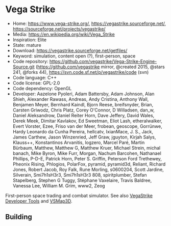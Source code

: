 # Vega Strike

- Home: https://www.vega-strike.org/, https://vegastrike.sourceforge.net/, https://sourceforge.net/projects/vegastrike/
- Media: https://en.wikipedia.org/wiki/Vega_Strike
- Inspiration: Elite
- State: mature
- Download: https://vegastrike.sourceforge.net/getfiles/
- Keyword: simulation, content open (?), first-person, space
- Code repository: https://github.com/vegastrike/Vega-Strike-Engine-Source.git (https://github.com/vegastrike mirror, @created 2015, @stars 241, @forks 44), https://svn.code.sf.net/p/vegastrike/code (svn)
- Code language: C++
- Code license: GPL-2.0
- Code dependency: OpenGL
- Developer: Aazelone Pyoleri, Adam Battersby, Adam Johnson, Alan Shieh, Alexander Rawass, Andreas, Andy Cristina, Anthony Wall, Benjamen Meyer, Bernhard Kaindl, Bjorn Reese, breifsnyder, Brian, Carsten Griwodz, Chris Platz, Corey O'Connor, D Willadsen, dan_w, Daniel Aleksandrow, Daniel Reiter Horn, Dave Jeffery, David Wales, Derek Meek, Dimitar Kavlakov, Ed Sweetman, Eliot Lash, etheralwalker, Evert Vorster, Ezee, Friso van der Meer, frobean, geoscope, Gorrünwe, Hardy Leonardo da Cunha Pereira, hellcatv, IxianMace, J. S., Jack, James Carthew, Jason Winzenried, Jeff Graw, jguyton, Kirjah Salys, Klauss++, Konstantinos Arvanitis, logzero, Marcel Paré, Martin Bürbaum, Matthew, Matthew G, Matthew Kruer, Michael Strein, michal banach, Mike Byron, Mike Furr, Morgan, Nachum Barcohen, Nathanael Phillips, P-D-E, Patrick Horn, Peter S. Griffin, Peterson Ford Trethewey, Pheonix Rising, Phlogios, PolarFox, pyramid, pyramid3d, Reliant, Richard Jones, Robert Jacob, Roy Falk, Rune Morling, s0600204, Scott Jardine, Silverain, Smi7h1sH3r3, Smi7h1sH3r3 808, spiritplumber, Stefan Stapelberg, Stephen G Tuggy, Stéphane Vaxelaire, Travis Baldree, Vanessa Lee, William M. Grim, www2, Zeog

First-person space trading and combat simulator.
See also [VegaStrike Developer Tools](https://sourceforge.net/projects/ppueditor/?source=directory)
and [VSMap3D](https://sourceforge.net/projects/vsmap3d/?source=directory).

## Building

